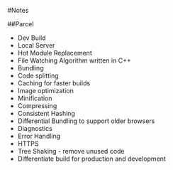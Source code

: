 #Notes

##Parcel
- Dev Build
- Local Server
- Hot Module Replacement
- File Watching Algorithm written in C++
- Bundling
- Code splitting
- Caching for faster builds
- Image optimization
- Minification
- Compressing
- Consistent Hashing
- Differential Bundling to support older browsers
- Diagnostics
- Error Handling
- HTTPS
- Tree Shaking - remove unused code 
- Differentiate build for production and development
